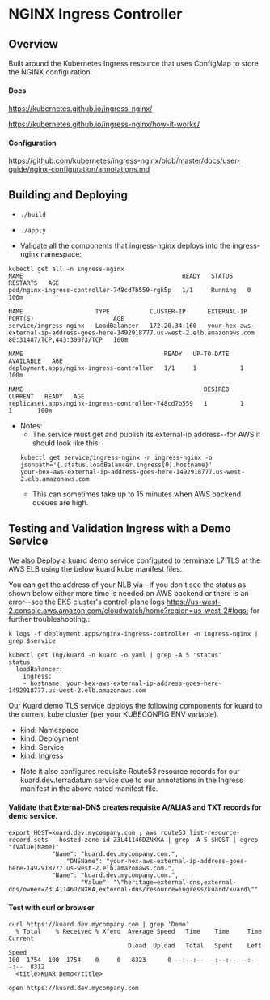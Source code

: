 # NGINX Ingress Controller 

## Overview
Built around the Kubernetes Ingress resource that uses ConfigMap to store the NGINX configuration.

#### Docs
https://kubernetes.github.io/ingress-nginx/

https://kubernetes.github.io/ingress-nginx/how-it-works/


#### Configuration
https://github.com/kubernetes/ingress-nginx/blob/master/docs/user-guide/nginx-configuration/annotations.md


## Building and Deploying 
- `./build`
- `./apply`


- Validate all the components that ingress-nginx deploys into the ingress-nginx namespace:
```console
kubectl get all -n ingress-nginx
NAME                                            READY   STATUS    RESTARTS   AGE
pod/nginx-ingress-controller-748cd7b559-rgk5p   1/1     Running   0          100m

NAME                    TYPE           CLUSTER-IP      EXTERNAL-IP                                                               PORT(S)                      AGE
service/ingress-nginx   LoadBalancer   172.20.34.160   your-hex-aws-external-ip-address-goes-here-1492918777.us-west-2.elb.amazonaws.com   80:31487/TCP,443:30073/TCP   100m

NAME                                       READY   UP-TO-DATE   AVAILABLE   AGE
deployment.apps/nginx-ingress-controller   1/1     1            1           100m

NAME                                                  DESIRED   CURRENT   READY   AGE
replicaset.apps/nginx-ingress-controller-748cd7b559   1         1         1       100m
```

- Notes: 
  - The service must get and publish its external-ip address--for AWS it should look like this:
  ```console
  kubectl get service/ingress-nginx -n ingress-nginx -o jsonpath='{.status.loadBalancer.ingress[0].hostname}'
  your-hex-aws-external-ip-address-goes-here-1492918777.us-west-2.elb.amazonaws.com
  ```
  - This can sometimes take up to 15 minutes when AWS backend queues are high.

## Testing and Validation Ingress with a Demo Service
We also Deploy a kuard demo service configuted to terminate L7 TLS at the AWS ELB using the below kuard kube manifest files.

You can get the address of your NLB via--if you don't see the status as shown below either more time is needed on AWS backend or there is an error--see the EKS cluster's control-plane logs <https://us-west-2.console.aws.amazon.com/cloudwatch/home?region=us-west-2#logs:> for further troubleshooting.:

```console
k logs -f deployment.apps/nginx-ingress-controller -n ingress-nginx | grep $service
```

```console
kubectl get ing/kuard -n kuard -o yaml | grep -A 5 'status'
status:
  loadBalancer:
    ingress:
    - hostname: your-hex-aws-external-ip-address-goes-here-1492918777.us-west-2.elb.amazonaws.com
```

Our Kuard demo TLS service deploys the following components for kuard to the current kube cluster (per your KUBECONFIG ENV variable).
* kind: Namespace
* kind: Deployment
* kind: Service
* kind: Ingress

- Note it also configures requisite Route53 resource records for our kuard.dev.terradatum service due to our annotations in the Ingress manifest in the above noted manifest file.

#### Validate that External-DNS creates requisite A/ALIAS and TXT records for demo service.
```console
export HOST=kuard.dev.mycompany.com ; aws route53 list-resource-record-sets --hosted-zone-id Z3L41146DZNXKA | grep -A 5 $HOST | egrep "(Value|Name)"
            "Name": "kuard.dev.mycompany.com.",
                "DNSName": "your-hex-aws-external-ip-address-goes-here-1492918777.us-west-2.elb.amazonaws.com.",
            "Name": "kuard.dev.mycompany.com.",
                    "Value": "\"heritage=external-dns,external-dns/owner=Z3L41146DZNXKA,external-dns/resource=ingress/kuard/kuard\""
```

#### Test with curl or browser
```console
curl https://kuard.dev.mycompany.com | grep 'Demo'
  % Total    % Received % Xferd  Average Speed   Time    Time     Time  Current
                                 Dload  Upload   Total   Spent    Left  Speed
100  1754  100  1754    0     0   8323      0 --:--:-- --:--:-- --:--:--  8312
  <title>KUAR Demo</title>
```

```console
open https://kuard.dev.mycompany.com
```
